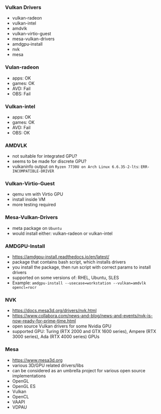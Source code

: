 ### Vulkan Drivers

- vulkan-radeon
- vulkan-intel
- amdvlk
- vulkan-virtio-guest
- mesa-vulkan-drivers
- amdgpu-install
- nvk
- mesa

### Vulan-radeon

- apps: OK
- games: OK
- AVD: Fail
- OBS: Fail

### Vulkan-intel

- apps: OK
- games: OK
- AVD: Fail
- OBS: OK

### AMDVLK

- not suitable for integrated GPU?
- seems to be made for discrete GPU?
- vulkaninfo output on `Ryzen 7730U on Arch Linux 6.6.35-2-lts`: `ERR-INCOMPATIBLE-DRIVER`

### Vulkan-Virtio-Guest

- qemu vm with Virtio GPU
- install inside VM
- more testing required

### Mesa-Vulkan-Drivers

- meta package on `Ubuntu`
- would install either: vulkan-radeon or vulkan-intel

### AMDGPU-Install

- https://amdgpu-install.readthedocs.io/en/latest/
- package that contains bash script, which installs drivers
- you install the package, then run script with correct params to install drivers
- supported on some versions of: RHEL, Ubuntu, SLES
- Example: `amdgpu-install --usecase=workstation --vulkan=amdvlk opencl=rocr`

### NVK

- https://docs.mesa3d.org/drivers/nvk.html
- https://www.collabora.com/news-and-blog/news-and-events/nvk-is-now-ready-for-prime-time.html
- open source Vulkan drivers for some Nvidia GPU
- supported GPU: Turing (RTX 2000 and GTX 1600 series), Ampere (RTX 3000 series), Ada (RTX 4000 series) GPUs

### Mesa

- https://www.mesa3d.org
- various 3D/GPU related drivers/libs
- can be considered as an umbrella project for various open source implementations
- OpenGL
- OpenGL ES
- Vulkan
- OpenCL
- VAAPI
- VDPAU
